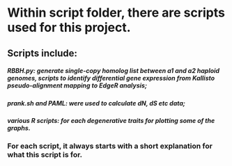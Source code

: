 # Within script folder, there are scripts used for this project. 

## Scripts include:
##### RBBH.py: generate single-copy homolog list between a1 and a2 haploid genomes, scripts to identify differential gene expression from Kallisto pseudo-alignment mapping to EdgeR analysis; 
##### prank.sh and PAML: were used to calculate dN, dS etc data;
##### various R scripts: for each degenerative traits for plotting some of the graphs. 

### For each script, it always starts with a short explanation for what this script is for.
